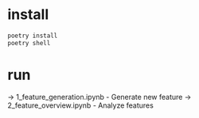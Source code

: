 


# install
```bash
poetry install
poetry shell
```

# run
-> 1_feature_generation.ipynb - Generate new feature
-> 2_feature_overview.ipynb - Analyze features


